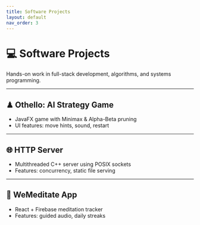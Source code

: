 ```yaml
---
title: Software Projects
layout: default
nav_order: 3
---
```


# 💻 Software Projects

Hands-on work in full-stack development, algorithms, and systems programming.

---

## ♟ Othello: AI Strategy Game

- JavaFX game with Minimax & Alpha-Beta pruning
- UI features: move hints, sound, restart

---

## 🌐 HTTP Server

- Multithreaded C++ server using POSIX sockets
- Features: concurrency, static file serving

---

## 🧘 WeMeditate App

- React + Firebase meditation tracker
- Features: guided audio, daily streaks
